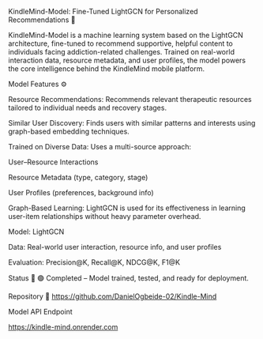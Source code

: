 KindleMind-Model: Fine-Tuned LightGCN for Personalized Recommendations 🤖


KindleMind-Model is a machine learning system based on the LightGCN architecture, fine-tuned to recommend supportive, helpful content to individuals facing addiction-related challenges. Trained on real-world interaction data, resource metadata, and user profiles, the model powers the core intelligence behind the KindleMind mobile platform.


Model Features ⚙️


Resource Recommendations: Recommends relevant therapeutic resources tailored to individual needs and recovery stages.


Similar User Discovery: Finds users with similar patterns and interests using graph-based embedding techniques.


Trained on Diverse Data: Uses a multi-source approach:


User–Resource Interactions


Resource Metadata (type, category, stage)


User Profiles (preferences, background info)


Graph-Based Learning: LightGCN is used for its effectiveness in learning user-item relationships without heavy parameter overhead.

Model: LightGCN

Data: Real-world user interaction, resource info, and user profiles

Evaluation: Precision@K, Recall@K, NDCG@K, F1@K

Status 📌
🟢 Completed – Model trained, tested, and ready for deployment.

Repository 🔗
https://github.com/DanielOgbeide-02/Kindle-Mind

Model API Endpoint

https://kindle-mind.onrender.com
